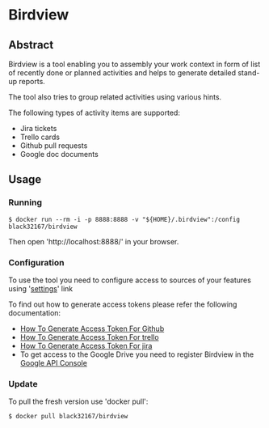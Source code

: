 # Birdview
## Abstract
Birdview is a  tool enabling you to assembly your work context in form of list 
of recently done or planned activities and helps to generate detailed stand-up reports.

The tool also tries to group related activities using various hints.

The following types of activity items are supported:
 - Jira tickets
 - Trello cards
 - Github pull requests
 - Google doc documents
 
## Usage
### Running
```
$ docker run --rm -i -p 8888:8888 -v "${HOME}/.birdview":/config black32167/birdview
```
Then open 'http://localhost:8888/' in your browser. 

### Configuration
To use the tool you need to configure access to sources of your features using '[settings](http://localhost:8888/settings)' link

To find out how to generate access tokens please refer the following documentation:
- [How To Generate Access Token For Github](https://help.github.com/en/github/authenticating-to-github/creating-a-personal-access-token-for-the-command-line) 
- [How To Generate Access Token For trello](https://developer.atlassian.com/cloud/trello/guides/rest-api/api-introduction/) 
- [How To Generate Access Token For jira](https://confluence.atlassian.com/cloud/api-tokens-938839638.html)
- To get access to the Google Drive you need to register Birdview in the [Google API Console](https://console.developers.google.com/) 

### Update
To pull the fresh version use 'docker pull':
```shell script
$ docker pull black32167/birdview
```